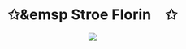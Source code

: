 <p align="center">
    <h1 align="center">✩&emsp Stroe Florin&emsp;✩</h1>
</p>
<p align="center">
    <img src="https://stroe.dev/helloworld3.svg">
</p>


